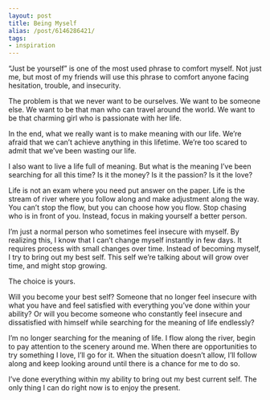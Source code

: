 ```yaml
---
layout: post
title: Being Myself
alias: /post/6146286421/
tags:
- inspiration
---
```

“Just be yourself” is one of the most used phrase to comfort myself. Not just me, but most of my friends will use this phrase to comfort anyone facing hesitation, trouble, and insecurity.

The problem is that we never want to be ourselves. We want to be someone else. We want to be that man who can travel around the world. We want to be that charming girl who is passionate with her life.

In the end, what we really want is to make meaning with our life. We’re afraid that we can’t achieve anything in this lifetime. We’re too scared to admit that we’ve been wasting our life.

I also want to live a life full of meaning. But what is the meaning I’ve been searching for all this time? Is it the money? Is it the passion? Is it the love?

Life is not an exam where you need put answer on the paper. Life is the stream of river where you follow along and make adjustment along the way. You can’t stop the flow, but you can choose how you flow. Stop chasing who is in front of you. Instead, focus in making yourself a better person.

I’m just a normal person who sometimes feel insecure with myself. By realizing this, I know that I can’t change myself instantly in few days. It requires process with small changes over time. Instead of becoming myself, I try to bring out my best self. This self we’re talking about will grow over time, and might stop growing.

The choice is yours.

Will you become your best self? Someone that no longer feel insecure with what you have and feel satisfied with everything you’ve done within your ability? Or will you become someone who constantly feel insecure and dissatisfied with himself while searching for the meaning of life endlessly?

I’m no longer searching for the meaning of life. I flow along the river, begin to pay attention to the scenery around me. When there are opportunities to try something I love, I’ll go for it. When the situation doesn’t allow, I’ll follow along and keep looking around until there is a chance for me to do so.

I’ve done everything within my ability to bring out my best current self. The only thing I can do right now is to enjoy the present.